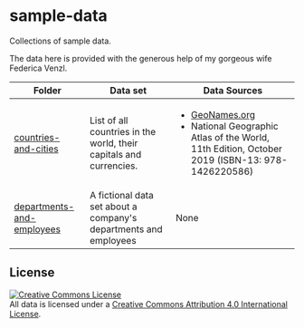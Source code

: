 # sample-data
Collections of sample data.

The data here is provided with the generous help of my gorgeous wife Federica Venzl.

| Folder            | Data set        | Data Sources              |
| ----------------- | --------------- | ------------------------- |
| [countries-and-cities](./countries-and-cities) | List of all countries in the world, their capitals and currencies. | <ul><li>[GeoNames.org](https://www.geonames.org/)</li><li>National Geographic Atlas of the World, 11th Edition, October 2019 (ISBN-13: 978-1426220586)</li></ul> |
| [departments-and-employees](./departments-and-employees) | A fictional data set about a company's departments and employees | None |

## License
<a rel="license" href="http://creativecommons.org/licenses/by/4.0/"><img alt="Creative Commons License" style="border-width:0" src="https://i.creativecommons.org/l/by/4.0/88x31.png" /></a><br />All data is licensed under a <a rel="license" href="http://creativecommons.org/licenses/by/4.0/">Creative Commons Attribution 4.0 International License</a>.
